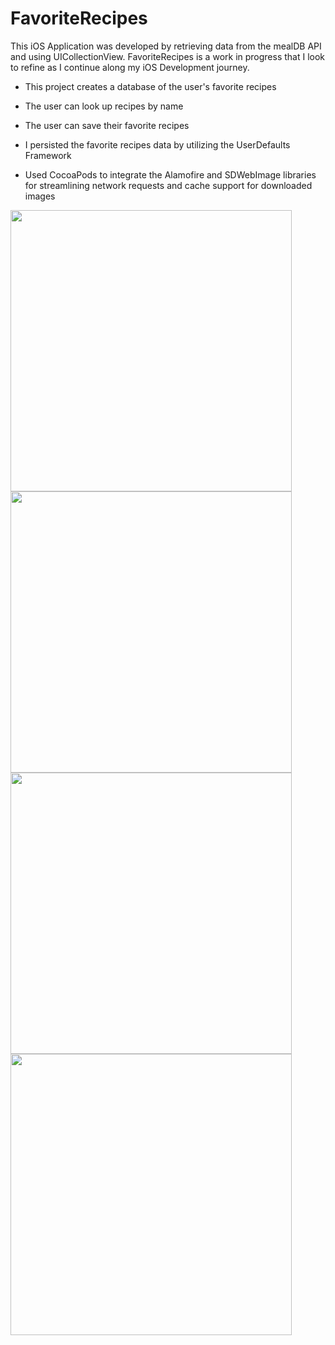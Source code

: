 # FavoriteRecipes

This iOS Application was developed by retrieving data from the mealDB API and using UICollectionView. FavoriteRecipes is a work in progress that I look to refine as I continue along my iOS Development journey.

- This project creates a database of the user's favorite recipes
- The user can look up recipes by name
- The user can save their favorite recipes 

- I persisted the favorite recipes data by utilizing the UserDefaults Framework
- Used CocoaPods to integrate the Alamofire and SDWebImage libraries for streamlining network requests and cache support for downloaded images

<img src="https://user-images.githubusercontent.com/67024373/113948728-28014e80-97d3-11eb-9d28-35d06742cf0b.png" height="450">    <img src="https://user-images.githubusercontent.com/67024373/113949114-1bc9c100-97d4-11eb-9f5f-48c73aca3e21.png" height="450">    <img src="https://user-images.githubusercontent.com/67024373/113949229-62b7b680-97d4-11eb-8303-7bc3981c3aa0.png" height="450">    <img src="https://user-images.githubusercontent.com/67024373/113949264-76631d00-97d4-11eb-88b9-528e57fc9549.png" height="450">

